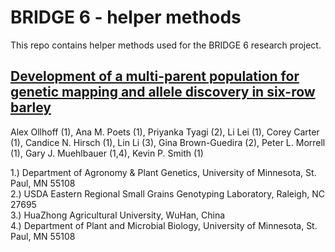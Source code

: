# BRIDGE 6 - helper methods

This repo contains helper methods used for the BRIDGE 6 research project.

## [**Development of a multi-parent population for genetic mapping and allele discovery in six-row barley**](https://www.genetics.org/content/early/2019/07/29/genetics.119.302046) ##

Alex Ollhoff (1), Ana M. Poets (1), Priyanka Tyagi (2), Li Lei (1), Corey Carter (1), Candice N. Hirsch (1), Lin Li (3), Gina Brown-Guedira (2), Peter L. Morrell (1), Gary J. Muehlbauer (1,4), Kevin P. Smith (1)

1.) Department of Agronomy & Plant Genetics, University of Minnesota, St. Paul, MN 55108<br />
2.) USDA Eastern Regional Small Grains Genotyping Laboratory, Raleigh, NC 27695<br />
3.) HuaZhong Agricultural University, WuHan, China<br />
4.) Department of Plant and Microbial Biology, University of Minnesota, St. Paul, MN 55108<br />

